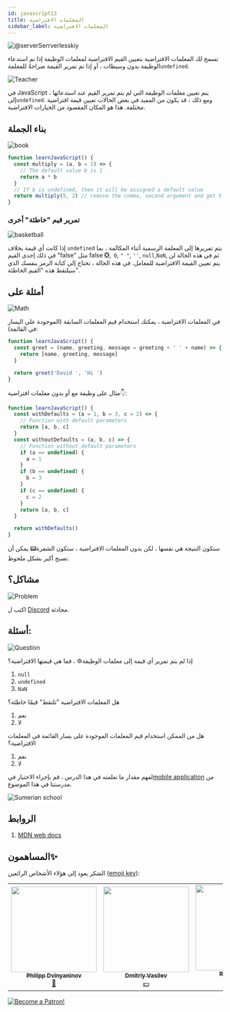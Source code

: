 ```yaml
---
id: javascript13
title: المعلمات الافتراضية
sidebar_label: المعلمات الافتراضية
---
```


![@serverSerrverlesskiy](/img/javascript/headers/25.jpg)

تسمح لك المعلمات الافتراضية بتعيين القيم الافتراضية لمعلمات الوظيفة إذا تم استدعاء الوظيفة بدون وسيطات ، أو إذا تم تمرير القيمة صراحةً للمعلمة`undefined`.

![Teacher](https://media.giphy.com/media/3ohc10nduj1irsuzgA/giphy.gif)

في JavaScript ، يتم تعيين معلمات الوظيفة التي لم يتم تمرير القيم عند استدعائها إلى`undefined`. ومع ذلك ، قد يكون من المفيد في بعض الحالات تعيين قيمة افتراضية مختلفة. هذا هو المكان المقصود من الخيارات الافتراضية.

## بناء الجملة

![book](https://media.giphy.com/media/l0HlOBZcl7sbV6LnO/giphy.gif)

```jsx live
function learnJavaScript() {
  const multiply = (a, b = 1) => {
    // The default value b is 1
    return a * b
  }
  // If b is undefined, then it will be assigned a default value
  return multiply(5, 2) // remove the comma, second argument and get 5 + 1
}
```

### تمرير قيم "خاطئة" أخرى

![basketball](https://media.giphy.com/media/3oEdv5e5Zd2gsczAhG/giphy.gif)

إذا كانت أي قيمة بخلاف `undefined` يتم تمريرها إلى المعلمة الرسمية أثناء المكالمة ، بما في ذلك إحدى القيم "false" مثل false ❎,` 0`, `" "`, `''`, `null`,`NaN`, ثم في هذه الحالة لن يتم تعيين القيمة الافتراضية للمعامل. في هذه الحالة ، تحتاج إلى كتابة الرمز بنفسك الذي سيلتقط هذه "القيم الخاطئة".

## أمثلة على

![Math](https://media.giphy.com/media/xT1Ra5h24Eliux3UVq/giphy.gif)

في المعلمات الافتراضية ، يمكنك استخدام قيم المعلمات السابقة (الموجودة على اليسار في القائمة):

```jsx live
function learnJavaScript() {
  const greet = (name, greeting, message = greeting + ' ' + name) => {
    return [name, greeting, message]
  }

  return greet('David ', 'Hi ')
}
```

مثال على وظيفة مع أو بدون معلمات افتراضية👇:

```jsx live
function learnJavaScript() {
  const withDefaults = (a = 1, b = 3, c = 2) => {
    // Function with default parameters
    return [a, b, c]
  }
  const withoutDefaults = (a, b, c) => {
    // Function without default parameters
    if (a == undefined) {
      a = 1
    }
    if (b == undefined) {
      b = 3
    }
    if (c == undefined) {
      c = 2
    }
    return [a, b, c]
  }

  return withDefaults()
}
```

ستكون النتيجة هي نفسها ، لكن بدون المعلمات الافتراضية ، ستكون الشفرة📟 يمكن أن تصبح أكبر بشكل ملحوظ.

## مشاكل؟

![Problem](https://media.giphy.com/media/xTiTnGeUsWOEwsGoG4/giphy.gif)

اكتب ل [Discord](https://discord.gg/6GDAfXn) محادثة.

## أسئلة:

![Question](https://media.giphy.com/media/l0HlRnAWXxn0MhKLK/giphy.gif)

إذا لم يتم تمرير أي قيمة إلى معلمات الوظيفة⚙️ ، فما هي قيمتها الافتراضية؟

1. `null`
2. `undefined`
3. `NaN`

هل المعلمات الافتراضية "تلتقط" قيمًا خاطئة؟
1. نعم
2. لا

هل من الممكن استخدام قيم المعلمات الموجودة على يسار القائمة في المعلمات الافتراضية؟

1. نعم
2. لا

لفهم مقدار ما تعلمته في هذا الدرس ، قم بإجراء الاختبار في[mobile application](http://onelink.to/njhc95) من مدرستنا في هذا الموضوع.

![Sumerian school](/img/app.jpg)

## الروابط

1.  [MDN web docs](https://developer.mozilla.org/en/docs/Web/JavaScript/Reference/Functions/Default_parameters)

## المساهمون✨

الشكر يعود إلى هؤلاء الأشخاص الرائعين ([emoji key](https://allcontributors.org/docs/en/emoji-key)):

<!-- ALL-CONTRIBUTORS-LIST:START - Do not remove or modify this section -->
<!-- prettier-ignore-start -->
<!-- markdownlint-disable -->
<table>
  <tr>
    <td align="center"><a href="https://github.com/FELiX-RN"><img src="https://avatars0.githubusercontent.com/u/72006627?v=4?s=200" width="200px;" alt=""/><br /><sub><b>Philipp Dvinyaninov</b></sub></a><br /><a href="https://github.com/gHashTag/react-native-village/commits?author=FELiX-RN" title="Documentation">📖</a></td>
    <td align="center"><a href="https://fullstackserverless.github.io/"><img src="https://avatars0.githubusercontent.com/u/6774813?v=4?s=200" width="200px;" alt=""/><br /><sub><b>Dmitriy Vasilev</b></sub></a><br /><a href="#financial-gHashTag" title="Financial">💵</a></td>
    <td align="center"><a href="https://github.com/Resoner2005"><img src="https://avatars1.githubusercontent.com/u/75675814?v=4?s=200" width="200px;" alt=""/><br /><sub><b>Resoner2005</b></sub></a><br /><a href="https://github.com/gHashTag/react-native-village/issues?q=author%3AResoner2005" title="Bug reports">🐛 🎨 🖋</a></td>
    <td align="center"><a href="https://github.com/Navernoss"><img src="https://avatars0.githubusercontent.com/u/75784137?v=4?s=200" width="200px;" alt=""/><br /><sub><b>Navernoss</b></sub></a><br /><a href="#content-Navernoss" title="Content">🖋 🐛 🎨 </a></td>
  </tr>
  
</table>

<!-- markdownlint-restore -->
<!-- prettier-ignore-end -->

<!-- ALL-CONTRIBUTORS-LIST:END -->

[![Become a Patron!](/img/logo/patreon.jpg)](https://www.patreon.com/bePatron?u=31769291)

